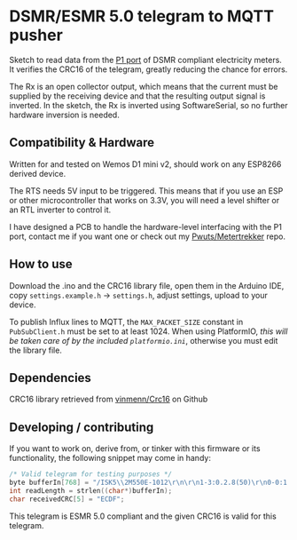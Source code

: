 DSMR/ESMR 5.0 telegram to MQTT pusher
=================================
Sketch to read data from the [P1 port] of DSMR compliant electricity meters.
It verifies the CRC16 of the telegram, greatly reducing the chance for errors.

[P1 port]: https://www.netbeheernederland.nl/_upload/Files/Slimme_meter_15_a727fce1f1.pdf

The Rx is an open collector output, which means that the current must be supplied
 by the receiving device and that the resulting output signal is inverted.
In the sketch, the Rx is inverted using SoftwareSerial, so no further
 hardware inversion is needed.

## Compatibility & Hardware
Written for and tested on Wemos D1 mini v2, should work on any ESP8266 derived device.

The RTS needs 5V input to be triggered. This means that if you use an ESP or other
 microcontroller that works on 3.3V, you will need a level shifter or an RTL inverter
 to control it.

I have designed a PCB to handle the hardware-level interfacing with the P1 port,
contact me if you want one or check out my [Pwuts/Metertrekker] repo.

[Pwuts/Metertrekker]: https://gitlab.com/Pwuts/Metertrekker

## How to use
Download the .ino and the CRC16 library file, open them in the Arduino IDE,
copy `settings.example.h` -> `settings.h`, adjust settings, upload to your device.

To publish Influx lines to MQTT, the `MAX_PACKET_SIZE` constant in `PubSubClient.h`
 must be set to at least 1024.
When using PlatformIO, *this will be taken care of by the included `platformio.ini`*,
 otherwise you must edit the library file.

## Dependencies
CRC16 library retrieved from [vinmenn/Crc16] on Github

[vinmenn/Crc16]: https://github.com/vinmenn/Crc16

## Developing / contributing
If you want to work on, derive from, or tinker with this firmware or its functionality,
the following snippet may come in handy:
```C++
/* Valid telegram for testing purposes */
byte bufferIn[768] = "/ISK5\\2M550E-1012\r\n\r\n1-3:0.2.8(50)\r\n0-0:1.0.0(190827155511S)\r\n0-0:96.1.1(4D455445525F53455249414C235F484558)\r\n1-0:1.8.1(000057.460*kWh)\r\n1-0:1.8.2(000037.300*kWh)\r\n1-0:2.8.1(000000.000*kWh)\r\n1-0:2.8.2(000000.000*kWh)\r\n0-0:96.14.0(0002)\r\n1-0:1.7.0(00.498*kW)\r\n1-0:2.7.0(00.000*kW)\r\n0-0:96.7.21(00008)\r\n0-0:96.7.9(00002)\r\n1-0:99.97.0()\r\n1-0:32.32.0(00005)\r\n1-0:32.36.0(00001)\r\n0-0:96.13.0()\r\n1-0:32.7.0(235.4*V)\r\n1-0:31.7.0(002*A)\r\n1-0:21.7.0(00.454*kW)\r\n1-0:22.7.0(00.000*kW)\r\n0-1:24.1.0(003)\r\n0-1:96.1.0(4D455445525F53455249414C235F484558)\r\n0-1:24.2.1(190827155507S)(00004.380*m3)\r\n!";
int readLength = strlen((char*)bufferIn);
char receivedCRC[5] = "ECDF";
```
This telegram is ESMR 5.0 compliant and the given CRC16 is valid for this telegram.
